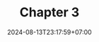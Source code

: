 ---
weight: 1100
title: "Chapter 3"
description: "Codes Refactoring"
icon: "article"
date: "2024-08-13T23:17:59+07:00"
lastmod: "2024-08-13T23:17:59+07:00"
draft: false
toc: true
---